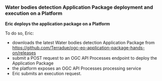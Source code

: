### Water bodies detection Application Package deployment and execution on a Platform

**Eric deploys the application package on a Platform**

To do so, Eric:

- downloads the latest Water bodies detection Application Package from https://github.com/Terradue/ogc-eo-application-package-hands-on/releases
- submit a POST request to an OGC API Processes endpoint to deploy the Application Package
- the platform exposes an OGC API Processes processing service
- Eric submits an execution request.